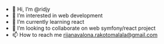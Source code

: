 - 👋 Hi, I’m @ridjy
- 👀 I’m interested in web development
- 🌱 I’m currently learning react
- 💞️ I’m looking to collaborate on web symfony/react project
- 📫 How to reach me rijanavalona.rakotomalala@gmail.com

<!---
ridjy/ridjy is a ✨ special ✨ repository because its `README.md` (this file) appears on your GitHub profile.
You can click the Preview link to take a look at your changes.
--->
